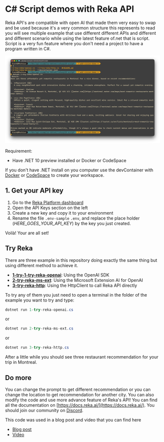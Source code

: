 # C# Script demos with Reka API

Reka API's are compatible with open AI that made them very easy to swap and be used because it's a very common structure this represents to read you will see multiple example that use different different APIs and different and different scenario while using the latest feature of.net that is script. Script is a very fun feature where you don't need a project to have a program written in C#.

![screen capture](../assets/capture-file-based.png)

Requirement:

- Have .NET 10 preview installed or Docker or CodeSpace

If you don't have .NET install on you computer use the devContainer with [Docker](https://code.visualstudio.com/docs/devcontainers/tutorial) or [CodeSpace](https://docs.github.com/en/codespaces/quickstart) to create your workspace.

## 1. Get your API key

1) Go to the [Reka Platform dashboard](https://link.reka.ai/free)
2) Open the API Keys section on the left
3) Create a new key and copy it to your environment
4) Rename the file `.env-sample` `.env`, and replace the place holder (*HERE_GOES_YOUR_API_KEY*) by the key you just created.

Voilà! Your are all set!

## Try Reka

There are three example in this repository doing exactly the same thing but using different method to achieve it.

- **[1-try-1-try-reka-openai](./1-try-reka-openai.cs)**: Using the OpenAI SDK
- **[2-try-reka-ms-ext](./2-try-reka-ms-ext.cs)**: Using the Microsoft Extension AI for OpenAI
- **[3-try-reka-http](./3-try-reka-http.cs)**: Using the HttpClient to call Reka API directly

To try any of them you just need to open a terminal in the folder of the example you want to try and type:

```csharp
dotnet run 1-try-reka-openai.cs
```

or

```csharp
dotnet run 2-try-reka-ms-ext.cs
```

or

```csharp
dotnet run 3-try-reka-http.cs
```

After a little while you should see three restaurant recommendation for your trip in Montreal.

## Do more

You can change the prompt to get different recommendation or you can change the location to get recommendation for another city. You can also modify the code and use more advance feature of Reka's API! You can find all the documentation on [https://docs.reka.ai/](https://docs.reka.ai/). You should join our community on [Discord](https://discord.com/invite/MTRJEBvH).

This code was used in a blog post and video that you can find here

- [Blog post](#)
- [Video](#)


